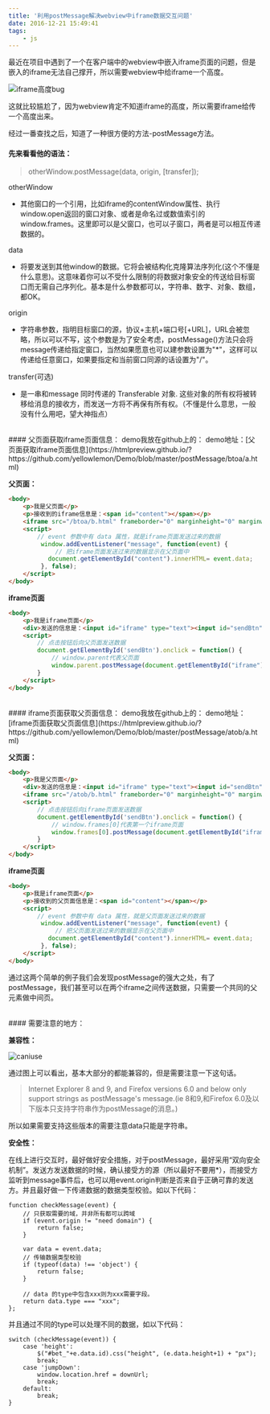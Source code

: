 ```yaml
---
title: '利用postMessage解决webview中iframe数据交互问题'
date: 2016-12-21 15:49:41
tags:
    - js
---
```

最近在项目中遇到了一个在客户端中的webview中嵌入iframe页面的问题，但是嵌入的iframe无法自己撑开，所以需要webview中给iframe一个高度。

![iframe高度bug](/assets/blogImg/postMessage01.png)

这就比较尴尬了，因为webview肯定不知道iframe的高度，所以需要iframe给传一个高度出来。

经过一番查找之后，知道了一种很方便的方法-postMessage方法。

#### 先来看看他的语法：

> otherWindow.postMessage(data, origin, [transfer]);

otherWindow
- 其他窗口的一个引用，比如iframe的contentWindow属性、执行window.open返回的窗口对象、或者是命名过或数值索引的window.frames。这里即可以是父窗口，也可以子窗口，两者是可以相互传递数据的。

data
- 将要发送到其他window的数据。它将会被结构化克隆算法序列化(这个不懂是什么意思)。这意味着你可以不受什么限制的将数据对象安全的传送给目标窗口而无需自己序列化。基本是什么参数都可以，字符串、数字、对象、数组，都OK。

origin
- 字符串参数，指明目标窗口的源，协议+主机+端口号[+URL]，URL会被忽略，所以可以不写，这个参数是为了安全考虑，postMessage()方法只会将message传递给指定窗口，当然如果愿意也可以建参数设置为"*"，这样可以传递给任意窗口，如果要指定和当前窗口同源的话设置为"/"。

transfer(可选)
- 是一串和message 同时传递的 Transferable 对象. 这些对象的所有权将被转移给消息的接收方，而发送一方将不再保有所有权。（不懂是什么意思，一般没有什么用吧，望大神指点）

<br/>
#### 父页面获取iframe页面信息：
demo我放在github上的：
demo地址：[父页面获取iframe页面信息](https://htmlpreview.github.io/?https://github.com/yellowlemon/Demo/blob/master/postMessage/btoa/a.html)

**父页面：**
```html
<body>
    <p>我是父页面</p>
    <p>接收到的iframe信息是：<span id="content"></span></p>
    <iframe src="/btoa/b.html" frameborder="0" marginheight="0" marginwidth="0"></iframe>
    <script>
        // event 参数中有 data 属性，就是iframe页面发送过来的数据
         window.addEventListener("message", function(event) {
             // 把iframe页面发送过来的数据显示在父页面中
           document.getElementById("content").innerHTML= event.data;
         }, false);
    </script>
</body>
```

**iframe页面**
```html
<body>
    <p>我是iframe页面</p>
    <div>发送的信息是：<input id="iframe" type="text"><input id="sendBtn" type="button" value="发送"></div>
    <script>
        // 点击按钮后向父页面发送数据
        document.getElementById('sendBtn').onclick = function() {
            // window.parent代表父页面
            window.parent.postMessage(document.getElementById("iframe").value, '*');
        }
    </script>
</body>
```
<br/>
#### iframe页面获取父页面信息：
demo我放在github上的：
demo地址：[iframe页面获取父页面信息](https://htmlpreview.github.io/?https://github.com/yellowlemon/Demo/blob/master/postMessage/atob/a.html)

**父页面：**
```html
<body>
    <p>我是父页面</p>
    <div>发送的信息是：<input id="iframe" type="text"><input id="sendBtn" type="button" value="发送"></div>
    <iframe src="/atob/b.html" frameborder="0" marginheight="0" marginwidth="0"></iframe>
    <script>
        // 点击按钮后向iframe页面发送数据
        document.getElementById('sendBtn').onclick = function() {
            // window.frames[0]代表第一个iframe页面
            window.frames[0].postMessage(document.getElementById("iframe").value, '*');
        }
    </script>
</body>
```

**iframe页面**
```html
<body>
    <p>我是iframe页面</p>
    <p>接收到的父页面信息是：<span id="content"></span></p>
    <script>
        // event 参数中有 data 属性，就是父页面发送过来的数据
         window.addEventListener("message", function(event) {
             // 把父页面发送过来的数据显示在父页面中
           document.getElementById("content").innerHTML= event.data;
         }, false);
    </script>
</body>
```

通过这两个简单的例子我们会发现postMessage的强大之处，有了postMessage，我们甚至可以在两个iframe之间传送数据，只需要一个共同的父元素做中间页。

<br/>
#### 需要注意的地方：

**兼容性：**

![caniuse](/assets/blogImg/postMessage02.png)

通过图上可以看出，基本大部分的都能兼容的，但是需要注意一下这句话。

> Internet Explorer 8 and 9, and Firefox versions 6.0 and below only support strings as postMessage's message.(ie 8和9,和Firefox 6.0及以下版本只支持字符串作为postMessage的消息。)

所以如果需要支持这些版本的需要注意data只能是字符串。

**安全性：**

在线上进行交互时，最好做好安全措施，对于postMessage，最好采用“双向安全机制”。发送方发送数据的时候，确认接受方的源（所以最好不要用*），而接受方监听到message事件后，也可以用event.origin判断是否来自于正确可靠的发送方。并且最好做一下传递数据的数据类型校验。如以下代码：

```
function checkMessage(event) {
    // 只获取需要的域，并非所有都可以跨域
    if (event.origin != "need domain") {
        return false;
    }
    
    var data = event.data;
    // 传输数据类型校验
    if (typeof(data) !== 'object') {
        return false;
    }

    // data 的type中包含xxx则为xxx需要字段。
    return data.type === "xxx";
};
```

并且通过不同的type可以处理不同的数据，如以下代码：

```
switch (checkMessage(event)) {
    case 'height':
        $("#bet_"+e.data.id).css("height", (e.data.height+1) + "px");
        break;
    case 'jumpDown':
        window.location.href = downUrl;
        break;
    default:
        break;
}
```